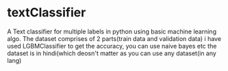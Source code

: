# textClassifier
A Text classifier for multiple labels in python using basic machine learning algo.
The dataset comprises of 2 parts(train data and validation data)
i have used LGBMClassifier to get the accuracy, you can use naive bayes etc
the dataset is in hindi(which deosn't matter as you can use any dataset(in any lang)
